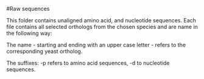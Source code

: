 #Raw sequences

This folder contains unaligned amino acid, and nucleotide sequences. 
Each file contains all selected orthologs from the chosen species and 
are name in the following way:

The name - starting and ending with an upper case letter - refers to the 
corresponding yeast ortholog.

The suffixes: -p refers to amino acid sequences, -d to nucleotide 
sequences.
